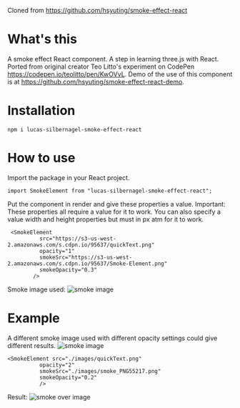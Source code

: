 Cloned from https://github.com/hsyuting/smoke-effect-react

# What's this

A smoke effect React component. A step in learning three.js with React. Ported from original creator Teo Litto's experiment on CodePen https://codepen.io/teolitto/pen/KwOVvL.
Demo of the use of this component is at https://github.com/hsyuting/smoke-effect-react-demo.

# Installation

```
npm i lucas-silbernagel-smoke-effect-react
```

# How to use

Import the package in your React project.

```
import SmokeElement from "lucas-silbernagel-smoke-effect-react";
```

Put the component in render and give these properties a value.
Important: These properties all require a value for it to work.
You can also specify a value width and height properties but must in px atm for it to work.

```
 <SmokeElement
          src="https://s3-us-west-2.amazonaws.com/s.cdpn.io/95637/quickText.png"
          opacity="1"
          smokeSrc="https://s3-us-west-2.amazonaws.com/s.cdpn.io/95637/Smoke-Element.png"
          smokeOpacity="0.3"
        />
```

Smoke image used:
![smoke image](https://s3-us-west-2.amazonaws.com/s.cdpn.io/95637/Smoke-Element.png)

# Example

A different smoke image used with different opacity settings could give different results.
![smoke image](https://pngimg.com/uploads/smoke/smoke_PNG55217.png)

```
<SmokeElement src="./images/quickText.png"
          opacity="2"
          smokeSrc="./images/smoke_PNG55217.png"
          smokeOpacity="0.2"
          />
```

Result:
![smoke over image](https://i.ibb.co/5TkG4dJ/ezgif-4-19da91c951bf.gif)
